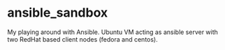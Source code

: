# ansible_sandbox
My playing around with Ansible. Ubuntu VM acting as ansible server with two RedHat based client nodes (fedora and centos).
